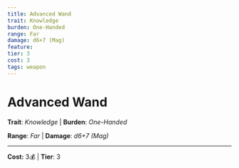 ```yaml
---
title: Advanced Wand
trait: Knowledge
burden: One-Handed
range: Far
damage: d6+7 (Mag)
feature: 
tier: 3
cost: 3
tags: weapon
---
```

# Advanced Wand

**Trait**: _Knowledge_ | **Burden**: _One-Handed_

**Range**: _Far_ | **Damage**: _d6+7 (Mag)_

___
**Cost:** 3💰 | **Tier**: 3
